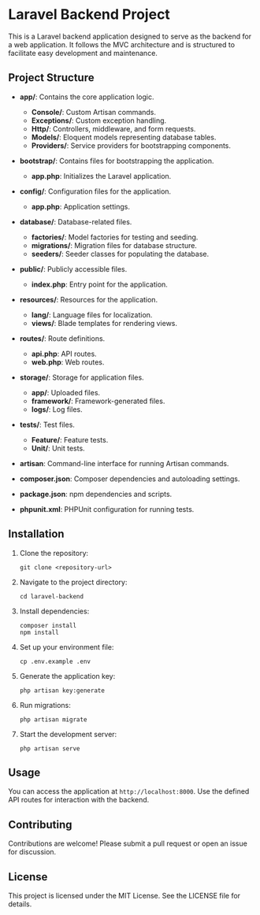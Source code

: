 # Laravel Backend Project

This is a Laravel backend application designed to serve as the backend for a web application. It follows the MVC architecture and is structured to facilitate easy development and maintenance.

## Project Structure

- **app/**: Contains the core application logic.
  - **Console/**: Custom Artisan commands.
  - **Exceptions/**: Custom exception handling.
  - **Http/**: Controllers, middleware, and form requests.
  - **Models/**: Eloquent models representing database tables.
  - **Providers/**: Service providers for bootstrapping components.

- **bootstrap/**: Contains files for bootstrapping the application.
  - **app.php**: Initializes the Laravel application.

- **config/**: Configuration files for the application.
  - **app.php**: Application settings.

- **database/**: Database-related files.
  - **factories/**: Model factories for testing and seeding.
  - **migrations/**: Migration files for database structure.
  - **seeders/**: Seeder classes for populating the database.

- **public/**: Publicly accessible files.
  - **index.php**: Entry point for the application.

- **resources/**: Resources for the application.
  - **lang/**: Language files for localization.
  - **views/**: Blade templates for rendering views.

- **routes/**: Route definitions.
  - **api.php**: API routes.
  - **web.php**: Web routes.

- **storage/**: Storage for application files.
  - **app/**: Uploaded files.
  - **framework/**: Framework-generated files.
  - **logs/**: Log files.

- **tests/**: Test files.
  - **Feature/**: Feature tests.
  - **Unit/**: Unit tests.

- **artisan**: Command-line interface for running Artisan commands.

- **composer.json**: Composer dependencies and autoloading settings.

- **package.json**: npm dependencies and scripts.

- **phpunit.xml**: PHPUnit configuration for running tests.

## Installation

1. Clone the repository:
   ```
   git clone <repository-url>
   ```

2. Navigate to the project directory:
   ```
   cd laravel-backend
   ```

3. Install dependencies:
   ```
   composer install
   npm install
   ```

4. Set up your environment file:
   ```
   cp .env.example .env
   ```

5. Generate the application key:
   ```
   php artisan key:generate
   ```

6. Run migrations:
   ```
   php artisan migrate
   ```

7. Start the development server:
   ```
   php artisan serve
   ```

## Usage

You can access the application at `http://localhost:8000`. Use the defined API routes for interaction with the backend.

## Contributing

Contributions are welcome! Please submit a pull request or open an issue for discussion.

## License

This project is licensed under the MIT License. See the LICENSE file for details.